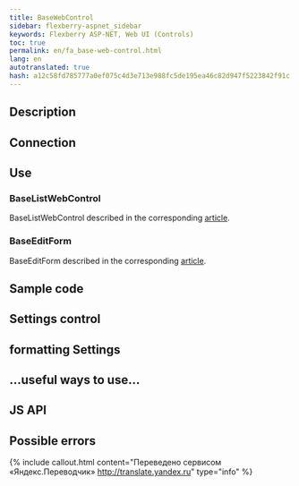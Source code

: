 ```yaml
--- 
title: BaseWebControl 
sidebar: flexberry-aspnet_sidebar 
keywords: Flexberry ASP-NET, Web UI (Controls) 
toc: true 
permalink: en/fa_base-web-control.html 
lang: en 
autotranslated: true 
hash: a12c58fd785777a0ef075c4d3e713e988fc5de195ea46c82d947f5223842f91c 
--- 
```


## Description 

## Connection 

## Use 

### BaseListWebControl 

BaseListWebControl described in the corresponding [article](fa_base-list-web-control.html). 

### BaseEditForm 

BaseEditForm described in the corresponding [article](fa_base-edit-form.html). 

## Sample code 

## Settings control 

## formatting Settings 

## ...useful ways to use... 

## JS API 

## Possible errors 



{% include callout.html content="Переведено сервисом «Яндекс.Переводчик» <http://translate.yandex.ru>" type="info" %}
